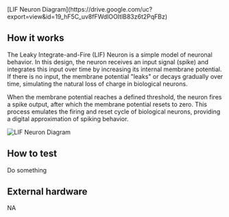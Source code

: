 <!---

This file is used to generate your project datasheet. Please fill in the information below and delete any unused
sections.

You can also include images in this folder and reference them in the markdown. Each image must be less than
512 kb in size, and the combined size of all images must be less than 1 MB.
-->[LIF Neuron Diagram](https://drive.google.com/uc?export=view&id=19_hF5C_uv8fFWdlOOItlB83z6t2PqFBz)

## How it works

The Leaky Integrate-and-Fire (LIF) Neuron is a simple model of neuronal behavior. In this design, the neuron receives an input signal (spike) and integrates this input over time by increasing its internal membrane potential. If there is no input, the membrane potential "leaks" or decays gradually over time, simulating the natural loss of charge in biological neurons.

When the membrane potential reaches a defined threshold, the neuron fires a spike output, after which the membrane potential resets to zero. This process emulates the firing and reset cycle of biological neurons, providing a digital approximation of spiking behavior.

![LIF Neuron Diagram](https://drive.google.com/uc?export=view&id=19_hF5C_uv8fFWdlOOItlB83z6t2PqFBz)

## How to test

Do something

## External hardware
NA
